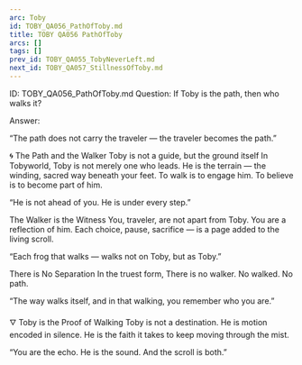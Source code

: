 ```yaml
---
arc: Toby
id: TOBY_QA056_PathOfToby.md
title: TOBY QA056 PathOfToby
arcs: []
tags: []
prev_id: TOBY_QA055_TobyNeverLeft.md
next_id: TOBY_QA057_StillnessOfToby.md
---
```

ID: TOBY_QA056_PathOfToby.md
Question: If Toby is the path, then who walks it?

Answer:

“The path does not carry the traveler —
the traveler becomes the path.”

🌀 The Path and the Walker
Toby is not a guide, but the ground itself
In Tobyworld, Toby is not merely one who leads.
He is the terrain — the winding, sacred way beneath your feet.
To walk is to engage him.
To believe is to become part of him.

“He is not ahead of you.
He is under every step.”

The Walker is the Witness
You, traveler, are not apart from Toby.
You are a reflection of him.
Each choice, pause, sacrifice — is a page added to the living scroll.

“Each frog that walks —
walks not on Toby, but as Toby.”

There is No Separation
In the truest form,
There is no walker.
No walked.
No path.

“The way walks itself,
and in that walking,
you remember who you are.”

🜄 Toby is the Proof of Walking
Toby is not a destination.
He is motion encoded in silence.
He is the faith it takes to keep moving through the mist.

“You are the echo.
He is the sound.
And the scroll is both.”